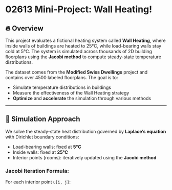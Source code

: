 # 02613 Mini-Project: Wall Heating!

## 🔥 Overview

This project evaluates a fictional heating system called **Wall Heating**, where inside walls of buildings are heated to 25°C, while load-bearing walls stay cold at 5°C. The system is simulated across thousands of 2D building floorplans using the **Jacobi method** to compute steady-state temperature distributions.

The dataset comes from the **Modified Swiss Dwellings** project and contains over 4500 labeled floorplans. The goal is to:

- Simulate temperature distributions in buildings
- Measure the effectiveness of the Wall Heating strategy
- **Optimize** and **accelerate** the simulation through various methods

---

## 🧪 Simulation Approach

We solve the steady-state heat distribution governed by **Laplace’s equation** with Dirichlet boundary conditions:

- Load-bearing walls: fixed at **5°C**
- Inside walls: fixed at **25°C**
- Interior points (rooms): iteratively updated using the **Jacobi method**

### Jacobi Iteration Formula:

For each interior point `u[i, j]`:
